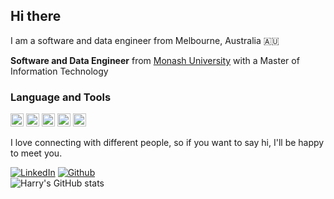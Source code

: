 <h2>Hi there</h2>
<p> I am a software and data engineer from Melbourne, Australia 🇦🇺</p>
<p><b>Software and Data Engineer</b> from <a href="https://monash.edu">Monash University<a> with a Master of Information Technology</br>
 </p>
<h3>Language and Tools</h3>
<a href="https://www.typescriptlang.org/" title="Typescript"><img src="https://github.com/get-icon/geticon/raw/master/icons/typescript-icon.svg" alt="Typescript" width="21px" height="21px"></a>
<a href="https://developer.mozilla.org/en-US/docs/Web/JavaScript" title="JavaScript"><img src="https://github.com/get-icon/geticon/raw/master/icons/javascript.svg" alt="JavaScript" width="21px" height="21px"></a>
<a href="https://angular.io/" title="Angular"><img src="https://github.com/get-icon/geticon/raw/master/icons/angular-icon.svg" alt="Angular" width="21px" height="21px"></a>
<a href="https://reactjs.org/" title="React"><img src="https://github.com/get-icon/geticon/raw/master/icons/react.svg" alt="React" width="21px" height="21px"></a>
<a href="https://redux.js.org/" title="Redux"><img src="https://github.com/get-icon/geticon/raw/master/icons/redux.svg" alt="Redux" width="21px" height="21px"></a>




<p>I love connecting with different people, so if you want to say hi, I'll be happy to meet you.</p>

[![LinkedIn](https://img.shields.io/badge/-HarryZhan-blue?style=flat-square&logo=Linkedin&logoColor=white&link=https://www.linkedin.com/in/harry-zhan-watson-30486b134/)](https://www.linkedin.com/in/harry-zhan-watson-30486b134/)
[![Github](https://img.shields.io/github/followers/watanaberyunosuke?label=follow&style=social)](https://github.com/watanaberyunosuke) <br>
![Harry's GitHub stats](https://github-readme-stats.vercel.app/api?username=watanaberyunosuke&show_icons=true&theme=prussian)


